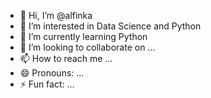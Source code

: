 - 👋 Hi, I’m @alfinka
- 👀 I’m interested in Data Science and Python
- 🌱 I’m currently learning Python
- 💞️ I’m looking to collaborate on ...
- 📫 How to reach me ...
- 😄 Pronouns: ...
- ⚡ Fun fact: ...

